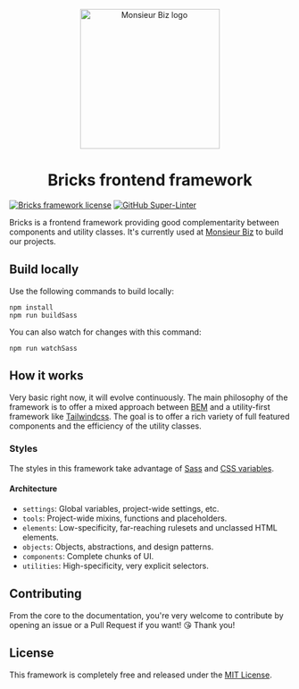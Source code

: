 <p align="center">
    <a href="https://monsieurbiz.com" target="_blank">
        <img src="https://monsieurbiz.com/logo.png" width="250px" alt="Monsieur Biz logo" />
    </a>
</p>

<h1 align="center">Bricks frontend framework</h1>

[![Bricks framework license](https://img.shields.io/github/license/monsieurbiz/bricks-framework?public)](https://github.com/monsieurbiz/bricks-framework/blob/master/LICENSE)
[![GitHub Super-Linter](https://github.com/monsieurbiz/bricks-framework/workflows/Lint%20Code%20Base/badge.svg)](https://github.com/monsieurbiz/bricks-framework/actions?query=workflow%3A%22Lint+Code+Base%22)

Bricks is a frontend framework providing good complementarity between components and utility classes. It's currently used at [Monsieur Biz](https://monsieurbiz.com/) to build our projects.

## Build locally

Use the following commands to build locally:

```shell
npm install
npm run buildSass
```

You can also watch for changes with this command:

```shell
npm run watchSass
```

## How it works

Very basic right now, it will evolve continuously. The main philosophy of the framework is to offer a mixed approach between [BEM](http://getbem.com/) and a utility-first framework like [Tailwindcss](https://tailwindcss.com/). The goal is to offer a rich variety of full featured components and the efficiency of the utility classes.

### Styles

The styles in this framework take advantage of [Sass](https://sass-lang.com/) and [CSS variables](https://developer.mozilla.org/en-US/docs/Web/CSS/Using_CSS_custom_properties).

#### Architecture

- `settings`: Global variables, project-wide settings, etc.
- `tools`: Project-wide mixins, functions and placeholders.
- `elements`: Low-specificity, far-reaching rulesets and unclassed HTML elements.
- `objects`: Objects, abstractions, and design patterns.
- `components`: Complete chunks of UI.
- `utilities`: High-specificity, very explicit selectors.

## Contributing

From the core to the documentation, you're very welcome to contribute by opening an issue or a Pull Request if you want! 😘
Thank you!

## License

This framework is completely free and released under the [MIT License](https://github.com/monsieurbiz/bricks-framework/blob/master/LICENSE).
